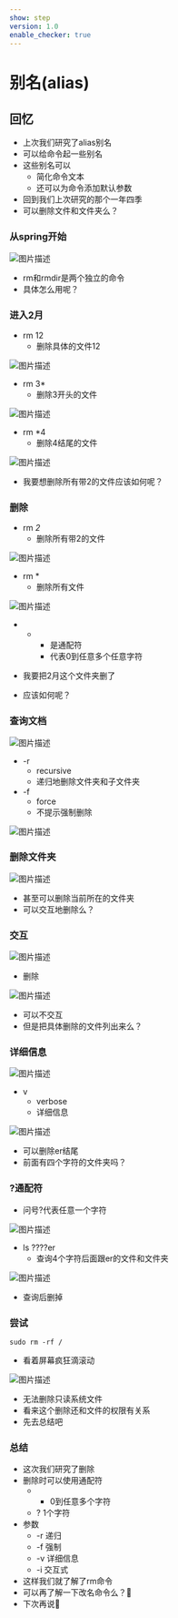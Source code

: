 ```yaml
---
show: step
version: 1.0
enable_checker: true
---
```


# 别名(alias)

## 回忆

- 上次我们研究了alias别名
- 可以给命令起一些别名
- 这些别名可以
	- 简化命令文本
	- 还可以为命令添加默认参数
- 回到我们上次研究的那个一年四季
- 可以删除文件和文件夹么？

### 从spring开始

![图片描述](https://doc.shiyanlou.com/courses/uid1190679-20220914-1663158656096/wm)

- rm和rmdir是两个独立的命令
- 具体怎么用呢？

### 进入2月

- rm 12
	- 删除具体的文件12

![图片描述](https://doc.shiyanlou.com/courses/uid1190679-20220914-1663158754262/wm)

- rm 3*
	- 删除3开头的文件

![图片描述](https://doc.shiyanlou.com/courses/uid1190679-20220914-1663158803427/wm)

- rm *4
	- 删除4结尾的文件

![图片描述](https://doc.shiyanlou.com/courses/uid1190679-20220914-1663158846824/wm)

- 我要想删除所有带2的文件应该如何呢？

### 删除

- rm *2*
	- 删除所有带2的文件

![图片描述](https://doc.shiyanlou.com/courses/uid1190679-20220914-1663158913312/wm)

- rm *
	- 删除所有文件

![图片描述](https://doc.shiyanlou.com/courses/uid1190679-20220914-1663158962932/wm)

- * 
	- 是通配符
	- 代表0到任意多个任意字符

- 我要把2月这个文件夹删了
- 应该如何呢？

### 查询文档

![图片描述](https://doc.shiyanlou.com/courses/uid1190679-20220914-1663159198503/wm)

- -r
	- recursive 
	- 递归地删除文件夹和子文件夹
- -f
	- force
	- 不提示强制删除

![图片描述](https://doc.shiyanlou.com/courses/uid1190679-20220914-1663159359698/wm)

### 删除文件夹

![图片描述](https://doc.shiyanlou.com/courses/uid1190679-20220914-1663159472756/wm)

- 甚至可以删除当前所在的文件夹
- 可以交互地删除么？

### 交互

![图片描述](https://doc.shiyanlou.com/courses/uid1190679-20220914-1663159639775/wm)

- 删除

![图片描述](https://doc.shiyanlou.com/courses/uid1190679-20220914-1663159655072/wm)

- 可以不交互
- 但是把具体删除的文件列出来么？

### 详细信息

![图片描述](https://doc.shiyanlou.com/courses/uid1190679-20220914-1663159750007/wm)

- v
	- verbose
	- 详细信息

![图片描述](https://doc.shiyanlou.com/courses/uid1190679-20220914-1663159807207/wm)

- 可以删除er结尾
- 前面有四个字符的文件夹吗？

### ?通配符

- 问号?代表任意一个字符

![图片描述](https://doc.shiyanlou.com/courses/uid1190679-20220914-1663159949561/wm)

- ls ????er
	- 查询4个字符后面跟er的文件和文件夹

![图片描述](https://doc.shiyanlou.com/courses/uid1190679-20220914-1663159993352/wm)

- 查询后删掉

### 尝试

```
sudo rm -rf /
```

- 看着屏幕疯狂滴滚动

![图片描述](https://doc.shiyanlou.com/courses/uid1190679-20220914-1663160226866/wm)

- 无法删除只读系统文件
- 看来这个删除还和文件的权限有关系
- 先去总结吧


### 总结
- 这次我们研究了删除
- 删除时可以使用通配符
	- * 0到任意多个字符
	- ? 1个字符
- 参数
	- -r 递归
	- -f 强制
	- -v 详细信息
	- -i 交互式
- 这样我们就了解了rm命令
- 可以再了解一下改名命令么？🤔
- 下次再说👋
